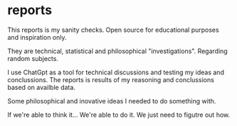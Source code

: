 # reports
This reports is my sanity checks. 
Open source for educational purposes and inspiration only.

They are technical, statistical and philosophical "investigations". Regarding random subjects.

I use ChatGpt as a tool for technical discussions and testing my ideas and conclussions. The reports is results of my reasoning and conclussions based on availble data. 

Some philosophical and inovative ideas I needed to do something with.

If we're able to think it... We're able to do it. We just need to figutre out how. 
